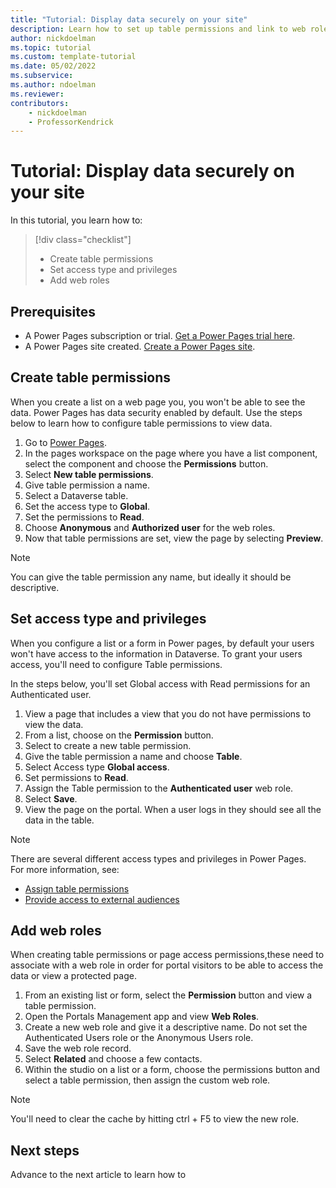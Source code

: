 ```yaml
---
title: "Tutorial: Display data securely on your site"
description: Learn how to set up table permissions and link to web roles.
author: nickdoelman
ms.topic: tutorial
ms.custom: template-tutorial
ms.date: 05/02/2022
ms.subservice:
ms.author: ndoelman 
ms.reviewer: 
contributors:
    - nickdoelman
    - ProfessorKendrick
---
```


# Tutorial: Display data securely on your site 

In this tutorial, you learn how to:

> [!div class="checklist"]
> * Create table permissions
> * Set access type and privileges
> * Add web roles

## Prerequisites

- A Power Pages subscription or trial. [Get a Power Pages trial here](trial-signup.md).
- A Power Pages site created. [Create a Power Pages site](create-manage.md).

## Create table permissions

When you create a list on a web page you, you won't be able to see the data. Power Pages has data security enabled by default.  Use the steps below to learn how to configure table permissions to view data.

1. Go to [Power Pages](https://make.powerpages.microsoft.com/).
1. In the pages workspace on the page where you have a list component, select the component and choose the **Permissions** button.
1. Select **New table permissions**.
1. Give table permission a name.  
1. Select a Dataverse table.
1. Set the access type to **Global**.
1. Set the permissions to **Read**.
1. Choose **Anonymous** and **Authorized user** for the web roles.
1. Now that table permissions are set, view the page by selecting **Preview**.

> [!NOTE]
> You can give the table permission any name, but ideally it should be descriptive.  

## Set access type and privileges

When you configure a list or a form in Power pages, by default your users won't have access to the information in Dataverse.  To grant your users access, you'll need to configure Table permissions.

In the steps below, you'll set Global access with Read permissions for an Authenticated user.

1. View a page that includes a view that you do not have permissions to view the data.
1. From a list, choose on the **Permission** button.
1. Select to create a new table permission.
1. Give the table permission a name and choose **Table**.
1. Select Access type **Global access**.
1. Set permissions to **Read**.
1. Assign the Table permission to the **Authenticated user** web role.
1. Select **Save**.
1. View the page on the portal. When a user logs in they should see all the data in the table.

> [!NOTE]
> There are several different access types and privileges in Power Pages.  
> For more information, see: <br> 
> - [Assign table permissions](../security/assign-table-permissions.md) <br>
> - [Provide access to external audiences](../security/external-access.md)

## Add web roles

When creating table permissions or page access permissions,these need to associate with a web role in order for portal visitors to be able to access the data or view a protected page.

1. From an existing list or form, select the **Permission** button and view a table permission.
1. Open the Portals Management app and view **Web Roles**.
1. Create a new web role and give it a descriptive name.  Do not set the Authenticated Users role or the Anonymous Users role.
1. Save the web role record.  
1. Select **Related** and choose a few contacts.
1. Within the studio on a list or a form, choose the permissions button and select a table permission, then assign the custom web role.

> [!NOTE]
> You'll need to clear the cache by hitting ctrl + F5 to view the new role.

## Next steps

Advance to the next article to learn how to 